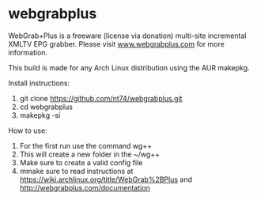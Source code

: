# webgrabplus
WebGrab+Plus is a freeware (license via donation) multi-site incremental XMLTV EPG grabber.
Please visit www.webgrabplus.com for more information.

This build is made for any Arch Linux distribution using the AUR makepkg.

Install instructions:
1. git clone https://github.com/nt74/webgrabplus.git
2. cd webgrabplus
3. makepkg -si

How to use:
1. For the first run use the command wg++
2. This will create a new folder in the ~/wg++
3. Make sure to create a valid config file
4. mmake sure to read instructions at https://wiki.archlinux.org/title/WebGrab%2BPlus and http://webgrabplus.com/documentation
